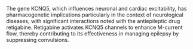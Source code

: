The gene KCNQ5, which influences neuronal and cardiac excitability, has pharmacogenetic implications particularly in the context of neurological diseases, with significant interactions noted with the antiepileptic drug retigabine. Retigabine activates KCNQ5 channels to enhance M-current flow, thereby contributing to its effectiveness in managing epilepsy by suppressing convulsions.